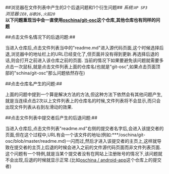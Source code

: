 ##浏览器在文件列表中产生的2个后退问题和1个衍生问题##
*系统:`XP SP3`*  
*浏览器:`IE8,谷歌26,火狐20`*   
__以下问题重现当中会一直使用[oschina/git-osc](http://git.oschina.net/oschina/git-osc)这个仓库,其他仓库也有同样的问题__


##点击文件名情况下的后退问题:##

当进入仓库后,点击文件列表当中的"readme.md"进入源代码页面,这个时候选择后退,浏览器中的地址栏上的URL已经变化了,但页面并没有得到更新.再选择后退的话,则会打开之前进入该仓库之前的页面.
当前的情况下如果要避免该问题就需要多点击一次鼠标,就是点击文件列表上面的仓库名(也就是"git-osc",如果点击页面顶部的"schina/git-osc"那么问题依然存在)

##点击仓库名产生的问题:##

上面的问题中提到一个算是解决方法的方法,但这种方法下依然会有其他问题产生,就是当连续点击2次以上文件列表上的仓库名的时候,文件列表将不会显示,而只会出现文件列表从右到左滑动的效果.

##点击文件列表中提交者后产生的后退问题:##

当进入仓库后,点击文件列表"readme.md"右侧的提交者名字后,会进入该提交者的页面,但在这个过程中,URL有会一个该文件的地址(例如:***/oschina/git-osc/blob/master/readme.md)一闪而过,然后才进入该提交者的主页上,这样就导致在提交者的主页上后退的时候会进入之前的文件源代码页面而非文件列表页面.
这个问题有一个特例,就是当某个提交者没有在网站上注册账号的情况下,该问题就不会出现,后退的时候就显示正常.(比如[oschina / android-app](http://git.oschina.net/oschina/android-app)这个仓库上的提交者)